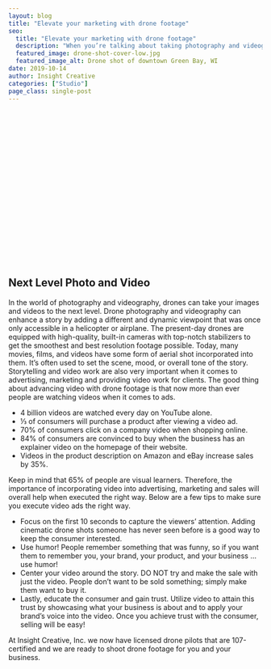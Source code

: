 ```yaml
---
layout: blog
title: "Elevate your marketing with drone footage"
seo:
  title: "Elevate your marketing with drone footage"
  description: "When you’re talking about taking photography and videography to the next level a drone provides aerial content to capture unique and desirable looking photos and videos. Learn how drone photography and videography can enhance your marketing efforts."
  featured_image: drone-shot-cover-low.jpg
  featured_image_alt: Drone shot of downtown Green Bay, WI
date: 2019-10-14
author: Insight Creative
categories: ["Studio"]
page_class: single-post
---
```


<div class="aspect-ratio">
<script src="https://fast.wistia.com/embed/medias/nyt8kaivlg.jsonp" async></script><script src="https://fast.wistia.com/assets/external/E-v1.js" async></script><div class="wistia_responsive_padding" style="padding:56.25% 0 0 0;position:relative;"><div class="wistia_responsive_wrapper" style="height:100%;left:0;position:absolute;top:0;width:100%;"><span class="wistia_embed wistia_async_nyt8kaivlg popover=true popoverAnimateThumbnail=true videoFoam=true" style="display:inline-block;height:100%;position:relative;width:100%">&nbsp;</span></div></div>
</div>

<br>

## Next Level Photo and Video

In the world of photography and videography, drones can take your images and videos
to the next level. Drone photography and videography can enhance a story by adding a different and dynamic viewpoint that was once only accessible in a helicopter or airplane. The present-day drones are equipped with high-quality, built-in cameras with top-notch stabilizers to get the smoothest and best resolution footage possible. Today, many movies, films, and videos have some form of aerial shot incorporated into them. It’s often used to set the scene, mood, or overall tone of the story. Storytelling and video work are also very important when it comes to advertising, marketing and providing video work for clients. The good thing about advancing video with drone footage is that now more than ever people are watching videos when it comes to ads.

- 4 billion videos are watched every day on YouTube alone.
- ⅓ of consumers will purchase a product after viewing a video ad.
- 70% of consumers click on a company video when shopping online.
- 84% of consumers are convinced to buy when the business has an explainer video on the homepage of their website.
- Videos in the product description on Amazon and eBay increase sales by 35%.

Keep in mind that 65% of people are visual learners. Therefore, the importance of
incorporating video into advertising, marketing and sales will overall help when executed the right way. Below are a few tips to make sure you execute video ads the right way.

- Focus on the first 10 seconds to capture the viewers’ attention. Adding cinematic
  drone shots someone has never seen before is a good way to keep the consumer interested.
- Use humor! People remember something that was funny, so if you want them to remember you, your brand, your product, and your business … use humor!
- Center your video around the story. DO NOT try and make the sale with just the video. People don’t want to be sold something; simply make them want to buy it.
- Lastly, educate the consumer and gain trust. Utilize video to attain this trust by showcasing what your business is about and to apply your brand’s voice into the video. Once you achieve trust with the consumer, selling will be easy!

At Insight Creative, Inc. we now have licensed drone pilots that are 107-certified and we are ready to shoot drone footage for you and your business.
